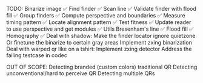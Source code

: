 TODO:
Binarize image ✅
Find finder ✅
    Scan line ✅
    Validate finder with flood fill ✅
Group finders ✅
Compute perspective and boundaries ✅
Measure timing pattern ✅
Locate alignment pattern ✅
Test fitness ✅
Update reader to use perspective and get modules ✅
Utils
    Bresenham's line ✅
    Flood fill ✅
    Homography ✅
Deal with shadow:
    Make the finder locator ignore quietzone
    Or finetune the binarize to certain gray areas
    Implement zxing binarization
Deal with warped qr like on a tshirt:
    Implement zxing detector
Address the failing testcase in codec

OUT OF SCOPE:
Detecting branded (custom colors) traditional QR
Detecting unconventional/hard to perceive QR
Detecting multiple QRs
